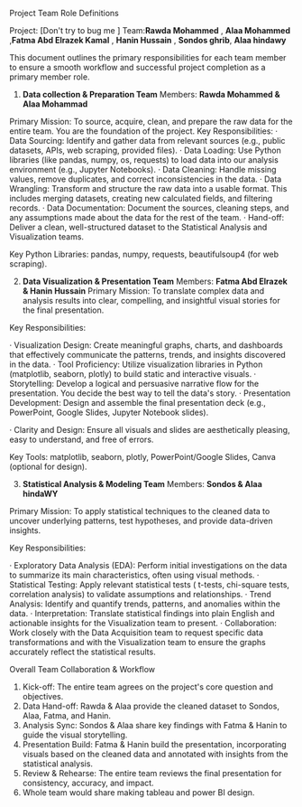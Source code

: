 Project Team Role Definitions

Project: [Don't try to bug me ]
Team:**Rawda Mohammed** , **Alaa Mohammed** ,**Fatma Abd Elrazek Kamal** , **Hanin Hussain** , **Sondos ghrib**, **Alaa hindawy**

This document outlines the primary responsibilities for each team member to ensure a smooth workflow and successful project completion as a primary member role.
1. **Data collection & Preparation Team**
Members: **Rawda Mohammed & Alaa Mohammad**

Primary Mission: To source, acquire, clean, and prepare the raw data for the entire team. You are the foundation of the project.
Key Responsibilities:
· Data Sourcing: Identify and gather data from relevant sources (e.g., public datasets, APIs, web scraping, provided files).
· Data Loading: Use Python libraries (like pandas, numpy, os, requests) to load data into our analysis environment (e.g., Jupyter Notebooks).
· Data Cleaning: Handle missing values, remove duplicates, and correct inconsistencies in the data.
· Data Wrangling: Transform and structure the raw data into a usable format. This includes merging datasets, creating new calculated fields, and filtering records.
· Data Documentation: Document the sources, cleaning steps, and any assumptions made about the data for the rest of the team.
· Hand-off: Deliver a clean, well-structured dataset to the Statistical Analysis and Visualization teams.

Key Python Libraries: pandas, numpy, requests, beautifulsoup4 (for web scraping).

2. **Data Visualization & Presentation Team**
Members: **Fatma Abd Elrazek & Hanin Hussain** 
Primary Mission: To translate complex data and analysis results into clear, compelling, and insightful visual stories for the final presentation.

Key Responsibilities:

· Visualization Design: Create meaningful graphs, charts, and dashboards that effectively communicate the patterns, trends, and insights discovered in the data.
· Tool Proficiency: Utilize visualization libraries in Python (matplotlib, seaborn, plotly) to build static and interactive visuals.
· Storytelling: Develop a logical and persuasive narrative flow for the presentation. You decide the best way to tell the data's story.
· Presentation Development: Design and assemble the final presentation deck (e.g., PowerPoint, Google Slides, Jupyter Notebook slides).

· Clarity and Design: Ensure all visuals and slides are aesthetically pleasing, easy to understand, and free of errors.

Key Tools: matplotlib, seaborn, plotly, PowerPoint/Google Slides, Canva (optional for design). 

3. **Statistical Analysis & Modeling Team**
Members: **Sondos & Alaa hindaWY**

Primary Mission: To apply statistical techniques to the cleaned data to uncover underlying patterns, test hypotheses, and provide data-driven insights.

Key Responsibilities:

· Exploratory Data Analysis (EDA): Perform initial investigations on the data to summarize its main characteristics, often using visual methods.
· Statistical Testing: Apply relevant statistical tests ( t-tests, chi-square tests, correlation analysis) to validate assumptions and relationships.
· Trend Analysis: Identify and quantify trends, patterns, and anomalies within the data.
· Interpretation: Translate statistical findings into plain English and actionable insights for the Visualization team to present.
· Collaboration: Work closely with the Data Acquisition team to request specific data transformations and with the Visualization team to ensure the graphs accurately reflect the statistical results.

Overall Team Collaboration & Workflow

1. Kick-off: The entire team agrees on the project's core question and objectives.
2. Data Hand-off: Rawda & Alaa provide the cleaned dataset to Sondos, Alaa, Fatma, and Hanin.
3. Analysis  Sync: Sondos & Alaa share key findings with Fatma & Hanin to guide the visual storytelling.
4. Presentation Build: Fatma & Hanin build the presentation, incorporating visuals based on the cleaned data and annotated with insights from the statistical analysis.
5. Review & Rehearse: The entire team reviews the final presentation for consistency, accuracy, and impact.
6. Whole team would share making tableau and power BI design. 

